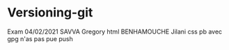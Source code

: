 # Versioning-git
Exam
04/02/2021
SAVVA Gregory html
BENHAMOUCHE Jilani css pb avec gpg n'as pas pue push

